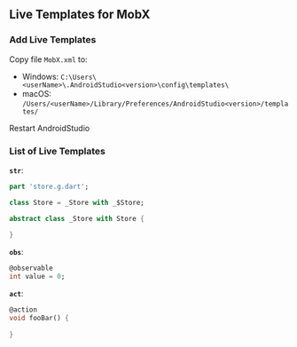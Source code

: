 ## Live Templates for MobX

### Add Live Templates

Copy file `MobX.xml` to:
- Windows: `C:\Users\<userName>\.AndroidStudio<version>\config\templates\`
- macOS: `/Users/<userName>/Library/Preferences/AndroidStudio<version>/templates/`

Restart AndroidStudio

### List of Live Templates

**`str`**:
```dart
part 'store.g.dart';

class Store = _Store with _$Store;

abstract class _Store with Store {
  
}
```

**`obs`**:
```dart
@observable
int value = 0;
```

**`act`**:
```dart
@action
void fooBar() {
        
}
```
